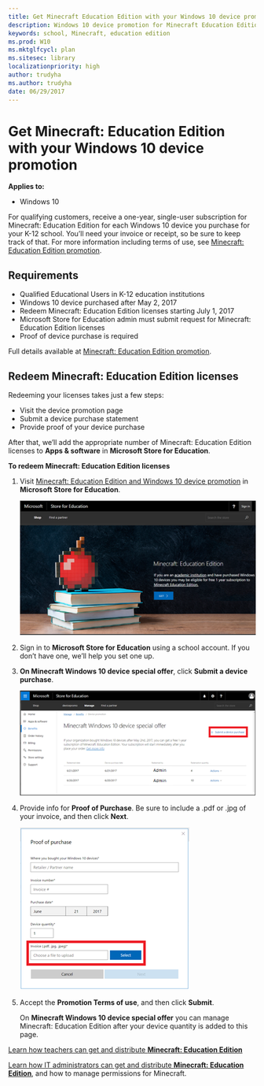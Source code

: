 ```yaml
---
title: Get Minecraft Education Edition with your Windows 10 device promotion
description: Windows 10 device promotion for Minecraft Education Edition licenses.
keywords: school, Minecraft, education edition
ms.prod: W10
ms.mktglfcycl: plan
ms.sitesec: library
localizationpriority: high
author: trudyha
ms.author: trudyha
date: 06/29/2017
---
```


# Get Minecraft: Education Edition with your Windows 10 device promotion

**Applies to:**

-   Windows 10  

For qualifying customers, receive a one-year, single-user subscription for Minecraft: Education Edition for each Windows 10 device you purchase for your K-12 school. You’ll need your invoice or receipt, so be sure to keep track of that. For more information including terms of use, see [Minecraft: Education Edition promotion](https://info.microsoft.com/Minecraft-Education-Edition-Signup.html). 

## Requirements
- Qualified Educational Users in K-12 education institutions
- Windows 10 device purchased after May 2, 2017
- Redeem Minecraft: Education Edition licenses starting July 1, 2017
- Microsoft Store for Education admin must submit request for Minecraft: Education Edition licenses
- Proof of device purchase is required

Full details available at [Minecraft: Education Edition promotion](https://info.microsoft.com/Minecraft-Education-Edition-Signup.html). 

## Redeem Minecraft: Education Edition licenses
Redeeming your licenses takes just a few steps:
- Visit the device promotion page
- Submit a device purchase statement
- Provide proof of your device purchase

After that, we’ll add the appropriate number of Minecraft: Education Edition licenses to **Apps & software** in **Microsoft Store for Education**.

**To redeem Minecraft: Education Edition licenses**
1. Visit [Minecraft: Education Edition and Windows 10 device promotion](https://educationstore.microsoft.com/store/mee-device-promo?setflight=wsfb_devicepromo) in **Microsoft Store for Education**. 

     ![Minecraft: Education Edition page in Microsoft Store for Education. ](images/get-mcee-promo.png)
     
2. Sign in to **Microsoft Store for Education** using a school account. If you don’t have one, we’ll help you set one up.
3. **On Minecraft Windows 10 device special offer**, click **Submit a device purchase**.

    ![Windows 10 device special offer page for Minecraft: Education Edition. Submit a device purchase is highlighted to show customers how to submit info about the devices you purchased. ](images/mcee-benefits.png)

4. Provide info for **Proof of Purchase**. Be sure to include a .pdf or .jpg of your invoice, and then click **Next**.

    ![Proof of purchase page with Invoice area highlighted.](images/proof-of-purchase.png)

5. Accept the **Promotion Terms of use**, and then click **Submit**. 

    On **Minecraft Windows 10 device special offer** you can manage Minecraft: Education Edition
after your device quantity is added to this page.  


[Learn how teachers can get and distribute **Minecraft: Education Edition**](teacher-get-minecraft.md)

[Learn how IT administrators can get and distribute **Minecraft: Education Edition**](school-get-minecraft.md), and how to manage permissions for Minecraft.

